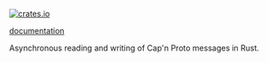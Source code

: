 [![crates.io](https://img.shields.io/crates/v/capnp-futures.svg)](https://crates.io/crates/capnp-futures)

[documentation](https://docs.capnproto-rust.org/capnp_futures/)

Asynchronous reading and writing of Cap'n Proto messages in Rust.